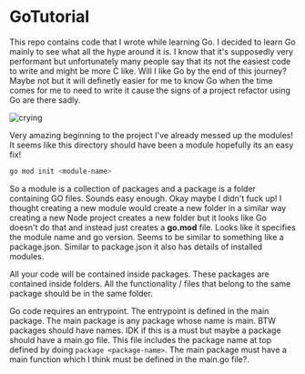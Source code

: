 # GoTutorial

This repo contains code that I wrote while learning Go. I decided to learn Go mainly to see what all the hype around it is. I know that it's supposedly very performant but unfortunately many people say that its not the easiest code to write and might be more C like. Will I like Go by the end of this journey? Maybe not but it will definetly easier for me to know Go when the time comes for me to need to write it cause the signs of a project refactor using Go are there sadly.
  
<img src="https://media1.tenor.com/m/XXyXCrGg6nkAAAAC/hyunrmin.gif" alt="crying">

Very amazing beginning to the project I've already messed up the modules! It seems like this directory should have been a module hopefully its an easy fix!

```bash
go mod init <module-name>
```

So a module is a collection of packages and a package is a folder containing GO files. Sounds easy enough. Okay maybe I didn't fuck up! I thought creating a new module would create a new folder in a similar way creating a new Node project creates a new folder but it looks like Go doesn't do that and instead just creates a **go.mod** file. Looks like it specifies the module name and go version. Seems to be similar to something like a package.json. Similar to package.json it also has details of installed modules.

All your code will be contained inside packages. These packages are contained inside folders. All the functionality / files that belong to the same package should be in the same folder. 

Go code requires an entrypoint. The entrypoint is defined in the main package. The main package is any package whose name is main. BTW packages should have names. IDK if this is a must but maybe a package should have a main.go file. This file includes the package name at top defined by doing `package <package-name>`. The main package must have a main function which I think must be defined in the main.go file?. 
